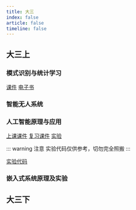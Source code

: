 ```yaml
---
title: 大三
index: false
article: false
timeline: false
---
```


## 大三上

### 模式识别与统计学习
[课件](https://github.com/xianbo-deep/MyMajorFiles/tree/main/%E6%A8%A1%E5%BC%8F%E8%AF%86%E5%88%AB%E4%B8%8E%E7%BB%9F%E8%AE%A1%E5%AD%A6%E4%B9%A0/%E8%AF%BE%E4%BB%B6)
[电子书](https://github.com/xianbo-deep/MyMajorFiles/tree/main/%E6%A8%A1%E5%BC%8F%E8%AF%86%E5%88%AB%E4%B8%8E%E7%BB%9F%E8%AE%A1%E5%AD%A6%E4%B9%A0/%E7%94%B5%E5%AD%90%E4%B9%A6)
### 智能无人系统

### 人工智能原理与应用
[上课课件](https://github.com/xianbo-deep/MyMajorFiles/tree/main/%E4%BA%BA%E5%B7%A5%E6%99%BA%E8%83%BD%E5%8E%9F%E7%90%86%E5%8F%8A%E5%85%B6%E5%BA%94%E7%94%A8/%E8%AF%BE%E4%BB%B6)
[复习课件](https://github.com/xianbo-deep/MyMajorFiles/tree/main/%E4%BA%BA%E5%B7%A5%E6%99%BA%E8%83%BD%E5%8E%9F%E7%90%86%E5%8F%8A%E5%85%B6%E5%BA%94%E7%94%A8/%E5%A4%8D%E4%B9%A0)
[实验](https://github.com/xianbo-deep/MyMajorFiles/tree/main/%E4%BA%BA%E5%B7%A5%E6%99%BA%E8%83%BD%E5%8E%9F%E7%90%86%E5%8F%8A%E5%85%B6%E5%BA%94%E7%94%A8/%E5%AE%9E%E9%AA%8C)

::: warning 注意
实验代码仅供参考，切勿完全照搬
::: 

[实验代码](https://github.com/xianbo-deep/MyMajorFiles/tree/main/%E4%BA%BA%E5%B7%A5%E6%99%BA%E8%83%BD%E5%8E%9F%E7%90%86%E5%8F%8A%E5%85%B6%E5%BA%94%E7%94%A8/%E5%AE%9E%E9%AA%8C%E4%BB%A3%E7%A0%81)
### 嵌入式系统原理及实验

## 大三下
